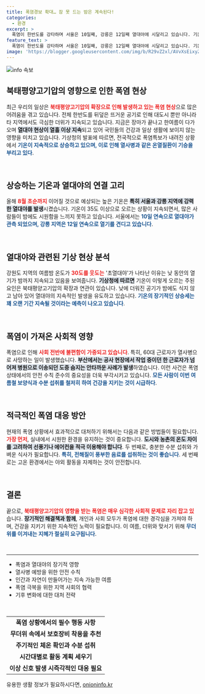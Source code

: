 ```yaml
---
title: 폭염경보 확대… 잠 못 드는 밤은 계속된다!
categories:
  - 환경
excerpt: >
  폭염이 한반도를 강타하며 서울은 10일째, 강릉은 12일째 열대야에 시달리고 있습니다. 기온은 35도를 넘고, 더위에 지쳐 열사병으로 인한 사망사례도 발생. 이번 여름, 최장 열대야 기록 경신이 예고됩니다!
feature_text: >
  폭염이 한반도를 강타하며 서울은 10일째, 강릉은 12일째 열대야에 시달리고 있습니다. 기온은 35도를 넘고, 더위에 지쳐 열사병으로 인한 사망사례도 발생. 이번 여름, 최장 열대야 기록 경신이 예고됩니다!
image: 'https://blogger.googleusercontent.com/img/b/R29vZ2xl/AVvXsEixyZcFfHzMRdzZMjFBmAUKJYCLCGyLL1o632UiGVXcaFdKo_bkvkuCioo0uUKlGfBVcT3P84aROyZIXSBEx3Aw5nCQ3pTgDom1WDC4m8eifvWiAmWEEVb4x6G_l8C0QH225ldMjyaFvpxGEBGNO37VmDTDMHGhJPq73UglMfDca1-0aw/s1600/blogspot.png'
---
```


<p><img src="https://blogger.googleusercontent.com/img/b/R29vZ2xl/AVvXsEixyZcFfHzMRdzZMjFBmAUKJYCLCGyLL1o632UiGVXcaFdKo_bkvkuCioo0uUKlGfBVcT3P84aROyZIXSBEx3Aw5nCQ3pTgDom1WDC4m8eifvWiAmWEEVb4x6G_l8C0QH225ldMjyaFvpxGEBGNO37VmDTDMHGhJPq73UglMfDca1-0aw/s1600/blogspot.png" alt="info 속보" /></p>

<h2 data-ke-size="size26">북태평양고기압의 영향으로 인한 폭염 현상</h2>

<p data-ke-size="size16">최근 우리의 일상은 <b><span style="color: #ee2323;">북태평양고기압의 확장으로 인해 발생하고 있는 폭염 현상</span></b>으로 많은 어려움을 겪고 있습니다. 전체 한반도를 뒤덮은 뜨거운 공기로 인해 대도시 뿐만 아니라 타 지역에서도 극심한 더위가 지속되고 있습니다. 지금은 장마가 끝나고 한여름이 다가오며 <b><span style="background-color: #21538527;">열대야 현상이 열흘 이상 지속</span></b>되고 있어 국민들의 건강과 일상 생활에 보이지 않는 영향을 미치고 있습니다. 기상청의 발표에 따르면, 전국적으로 폭염특보가 내려진 상황에서 <b><span style="color: #1a5490;">기온이 지속적으로 상승하고 있으며, 이로 인해 열사병과 같은 온열질환이 기승을 부리고 있다</span></b>. </p>

<p data-ke-size="size16">&nbsp;</p>

<h2 data-ke-size="size26">상승하는 기온과 열대야의 연결 고리</h2>

<p data-ke-size="size16">올해 <b><span style="color: #ee2323;">8월 초순까지</span></b> 이어질 것으로 예상되는 높은 기온은 <b><span style="background-color: #21538527;">특히 서울과 강릉 지역에 강력한 열대야를 발생</span></b>시켰습니다. 기온이 35도 이상으로 오르는 상황이 지속되면서, 많은 사람들이 밤에도 시원함을 느끼지 못하고 있습니다. 서울에서는 <b><span style="color: #1a5490;">10일 연속으로 열대야가 관측 되었으며, 강릉 지역은 12일 연속으로 열기를 견디고 있습니다</span></b>.</p>

<p data-ke-size="size16">&nbsp;</p>

<h2 data-ke-size="size26">열대야와 관련된 기상 현상 분석</h2>

<p data-ke-size="size16">강원도 지역의 여름밤 온도가 <b><span style="color: #ee2323;">30도를 웃도는</span></b> '초열대야'가 나타난 이유는 낮 동안의 열기가 밤까지 지속되고 있음을 보여줍니다. <b><span style="background-color: #21538527;">기상청에 따르면</span></b> 기온이 이렇게 오르는 주된 요인은 북태평양고기압의 확장과 연관이 있습니다. 낮에 더워진 공기가 밤에도 식지 않고 남아 있어 열대야의 지속적인 발생을 유도하고 있습니다. <b><span style="color: #1a5490;">기온의 장기적인 상승세는 꽤 오랜 기간 지속될 것이라는 예측이 나오고 있습니다</span></b>.</p>

<p data-ke-size="size16">&nbsp;</p>

<h2 data-ke-size="size26">폭염이 가져온 사회적 영향</h2>

<p data-ke-size="size16">폭염으로 인해 <b><span style="color: #ee2323;">사회 전반에 불편함이 가중되고 있습니다</span></b>. 특히, 60대 근로자가 열사병으로 사망하는 일이 발생했습니다. <b><span style="background-color: #21538527;">부산에서는 공사 현장에서 작업 중이던 한 근로자가 넘어져 병원으로 이송되던 도중 숨지는 안타까운 사례가 발생</span></b>하였습니다. 이런 사건은 폭염 상태에서의 안전 수칙 준수의 중요성을 더욱 부각시키고 있습니다. <b><span style="color: #1a5490;">모든 사람이 이번 여름철 보양식과 수분 섭취를 철저히 하여 건강을 지키는 것이 시급하다</span></b>.</p>

<p data-ke-size="size16">&nbsp;</p>

<h2 data-ke-size="size26">적극적인 폭염 대응 방안</h2>

<p data-ke-size="size16">현재의 폭염 상황에서 효과적으로 대처하기 위해서는 다음과 같은 방법들이 필요합니다. <b><span style="color: #ee2323;">가장 먼저</span></b>, 실내에서 시원한 환경을 유지하는 것이 중요합니다. <b><span style="background-color: #21538527;">도시와 농촌의 온도 차이를 고려하여 선풍기나 에어컨을 적극 이용해야 합니다</span></b>. 두 번째로, 충분한 수분 섭취와 가벼운 식사가 필요합니다. <b><span style="color: #1a5490;">특히, 전해질이 풍부한 음료를 섭취하는 것이 좋습니다</span></b>. 세 번째로는 고온 환경에서는 야외 활동을 자제하는 것이 안전합니다.</p>

<p data-ke-size="size16">&nbsp;</p>

<h2 data-ke-size="size26">결론</h2>

<p data-ke-size="size16">끝으로, <b><span style="color: #ee2323;">북태평양고기압의 영향을 받는 폭염은 매우 심각한 사회적 문제로 자리 잡고 있</span></b>습니다. <b><span style="background-color: #21538527;">장기적인 해결책과 함께</span></b>, 개인과 사회 모두가 폭염에 대한 경각심을 가져야 하며, 건강을 지키기 위한 지속적인 노력이 필요합니다. 이 여름, 더위와 맞서기 위해 <b><span style="color: #1a5490;">무더위를 이겨내는 지혜가 절실히 요구됩니다</span></b>. </p> 

<p data-ke-size="size16">&nbsp;</p>

<hr style="color: #000000;" />

<ul>
  <li>폭염과 열대야의 장기적 영향</li>
  <li>열사병 예방을 위한 안전 수칙</li>
  <li>인간과 자연이 만들어가는 지속 가능한 여름</li>
  <li>폭염 극복을 위한 지역 사회의 협력</li>
  <li>기후 변화에 대한 대처 전략</li>
</ul>

<p data-ke-size="size16">&nbsp;</p>

<table style="width: 100%;">
  <tr>
    <td style="text-align: center; height: 17px;"><b>폭염 상황에서의 필수 행동 사항</b></td>
  </tr>
  <tr>
    <td style="text-align: center; height: 17px;"><b>무더위 속에서 보호장비 착용을 추천</b></td>
  </tr>
  <tr>
    <td style="text-align: center; height: 17px;"><b>주기적인 체온 확인과 수분 섭취</b></td>
  </tr>
  <tr>
    <td style="text-align: center; height: 17px;"><b>시간대별로 활동 계획 세우기</b></td>
  </tr>
  <tr>
    <td style="text-align: center; height: 17px;"><b>이상 신호 발생 시즉각적인 대응 필요</b></td>
  </tr>
</table>
유용한 생활 정보가 필요하시다면, <a href="https://onioninfo.kr" rel="dofollow">onioninfo.kr</a>


